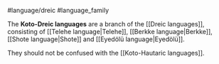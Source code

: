 #language/dreic #language_family 

The **Koto-Dreic languages** are a branch of the [[Dreic languages]], consisting of [[Telehe language|Telehe]], [[Berkke language|Berkke]], [[Shote language|Shote]] and [[Eyedölü language|Eyedölü]].

They should not be confused with the [[Koto-Hautaric languages]].